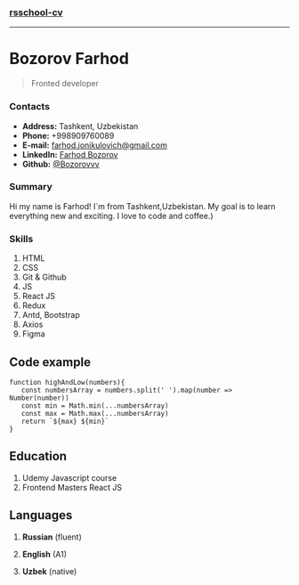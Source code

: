 ### [rsschool-cv][link]
***
# **Bozorov Farhod**
>Fronted developer
### Contacts

- **Address:**  Tashkent, Uzbekistan
- **Phone:** +998909760089
- **E-mail:** [farhod.jonikulovich@gmail.com][mail]
- **LinkedIn:** [Farhod Bozorov][linkedin]
- **Github:** [@Bozorovvv][github]


### Summary
Hi my name is Farhod! I`m from Tashkent,Uzbekistan. My goal is to learn everything new and exciting. I love to code and coffee.)
### Skills

1. HTML
2. CSS
3. Git & Github
4. JS
5. React JS
6. Redux
7. Antd, Bootstrap
8. Axios
9. Figma

## Code example
```
function highAndLow(numbers){
   const numbersArray = numbers.split(' ').map(number => Number(number))
   const min = Math.min(...numbersArray)
   const max = Math.max(...numbersArray)
   return `${max} ${min}`
}
```




## Education
 
 
1. Udemy Javascript course 
2. Frontend Masters React JS




## Languages
1. **Russian** (fluent)
2. **English** (A1)
3. **Uzbek** (native)


   [linkedin]: <https://www.linkedin.com/in/bozorovvv/>
   [github]: <https://github.com/Bozorovvv>
   [mail]: <https://www.farhod.jonikulovich@gmail.com>
   [link]:<https://github.com/Bozorovvv/rsschool-cv/>
